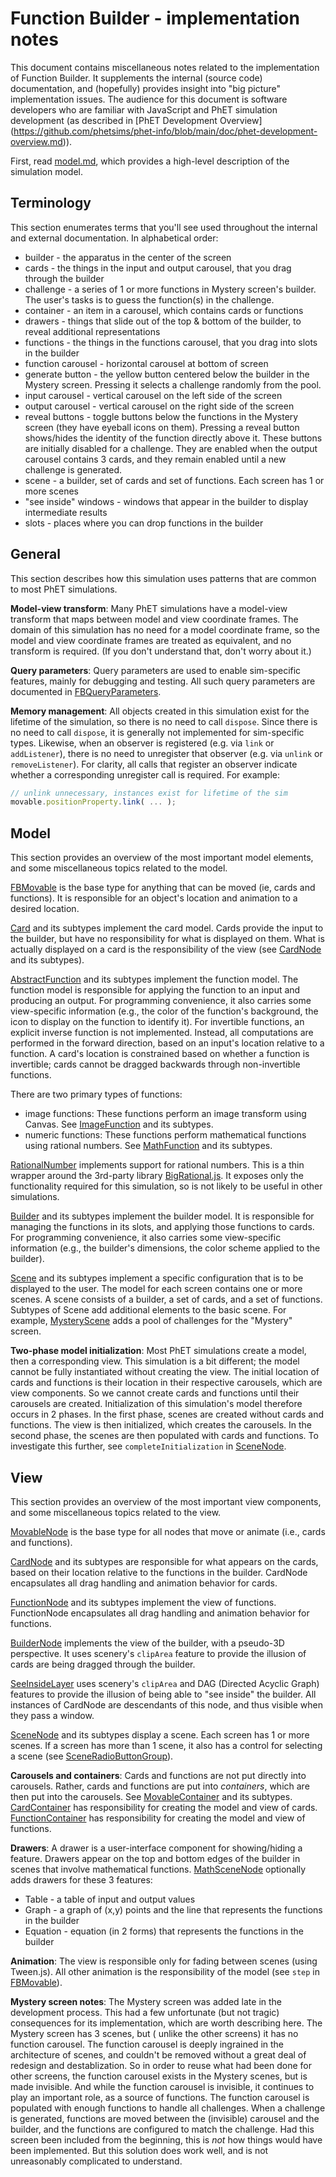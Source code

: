 # Function Builder - implementation notes

This document contains miscellaneous notes related to the implementation of Function Builder. It
supplements the internal (source code) documentation, and (hopefully) provides insight into
"big picture" implementation issues.  The audience for this document is software developers who are familiar
with JavaScript and PhET simulation development (as described in [PhET Development Overview]
(https://github.com/phetsims/phet-info/blob/main/doc/phet-development-overview.md)).

First, read [model.md](https://github.com/phetsims/function-builder/blob/main/doc/model.md), which provides
a high-level description of the simulation model.

## Terminology

This section enumerates terms that you'll see used throughout the internal and external documentation.
In alphabetical order:

* builder - the apparatus in the center of the screen
* cards - the things in the input and output carousel, that you drag through the builder
* challenge - a series of 1 or more functions in Mystery screen's builder. The user's tasks is to guess the function(s) in the challenge.
* container - an item in a carousel, which contains cards or functions
* drawers - things that slide out of the top & bottom of the builder, to reveal additional representations
* functions - the things in the functions carousel, that you drag into slots in the builder
* function carousel - horizontal carousel at bottom of screen
* generate button - the yellow button centered below the builder in the Mystery screen. Pressing it selects a challenge randomly from the pool.
* input carousel - vertical carousel on the left side of the screen
* output carousel - vertical carousel on the right side of the screen
* reveal buttons - toggle buttons below the functions in the Mystery screen (they have eyeball icons on them). Pressing a reveal button shows/hides the identity of the function directly above it. These buttons are initially disabled for a challenge. They are enabled when the output carousel contains 3 cards, and they remain enabled until a new challenge is generated.
* scene - a builder, set of cards and set of functions. Each screen has 1 or more scenes
* "see inside" windows - windows that appear in the builder to display intermediate results
* slots - places where you can drop functions in the builder

## General

This section describes how this simulation uses patterns that are common to most PhET simulations.

**Model-view transform**: Many PhET simulations have a model-view transform that maps between model and view coordinate
frames. The domain of this simulation has no need for a model coordinate frame, so the model and view coordinate frames
are treated as equivalent, and no transform is required. (If you don't understand that, don't worry about it.)

**Query parameters**: Query parameters are used to enable sim-specific features, mainly for debugging and
testing. All such query parameters are documented in
[FBQueryParameters](https://github.com/phetsims/function-builder/blob/main/js/common/FBQueryParameters.js).

**Memory management**: All objects created in this simulation exist for the lifetime of the simulation, so there
is no need to call `dispose`.  Since there is no need to call `dispose`, it is generally not implemented for
sim-specific types. Likewise, when an observer is registered (e.g. via `link` or `addListener`), there is no need
to unregister that observer (e.g. via `unlink` or `removeListener`).  For clarity, all calls that register an
observer indicate whether a corresponding unregister call is required. For example:

```js
// unlink unnecessary, instances exist for lifetime of the sim
movable.positionProperty.link( ... );
```

## Model

This section provides an overview of the most important model elements, and some miscellaneous topics
related to the model.

[FBMovable](https://github.com/phetsims/function-builder/blob/main/js/common/model/FBMovable.js)
is the base type for anything that can be moved (ie, cards and functions).
It is responsible for an object's location and animation to a desired location.

[Card](https://github.com/phetsims/function-builder/blob/main/js/common/model/cards/Card.js)
and its subtypes implement the card model. Cards provide the input to the builder, but have no responsibility
for what is displayed on them. What is actually displayed on a card is the responsibility of the view (see
[CardNode](https://github.com/phetsims/function-builder/blob/main/js/common/view/cards/CardNode.js)
and its subtypes).

[AbstractFunction](https://github.com/phetsims/function-builder/blob/main/js/common/model/functions/AbstractFunction.js)
and its subtypes implement the function model. The function model is responsible for applying the function to an
input and producing an output. For programming convenience, it also carries some view-specific information
(e.g., the color of the function's background, the icon to display on the function to identify it).
For invertible functions, an explicit inverse function is not implemented.
Instead, all computations are performed in the forward direction, based on an input's location relative
to a function. A card's location is constrained based on whether a function is invertible; cards cannot be
dragged backwards through non-invertible functions.

There are two primary types of functions:
* image functions: These functions perform an image transform using Canvas.  See
[ImageFunction](https://github.com/phetsims/function-builder/blob/main/js/common/model/functions/ImageFunction.js)
and its subtypes.
* numeric functions: These functions perform mathematical functions using rational numbers. See
[MathFunction](https://github.com/phetsims/function-builder/blob/main/js/common/model/functions/MathFunction.js)
and its subtypes.

[RationalNumber](https://github.com/phetsims/function-builder/blob/main/js/common/model/RationalNumber.js)
implements support for rational numbers. This is a thin wrapper around the 3rd-party library
[BigRational.js](https://github.com/peterolson/BigRational.js).
It exposes only the functionality required for this simulation, so is not likely to be useful in other
simulations.

[Builder](https://github.com/phetsims/function-builder/blob/main/js/common/model/builder/Builder.js)
and its subtypes implement the builder model. It is responsible for managing the functions in its slots, and
applying those functions to cards. For programming convenience, it also carries some view-specific information
(e.g., the builder's dimensions, the color scheme applied to the builder).

[Scene](https://github.com/phetsims/function-builder/blob/main/js/common/model/Scene.js)
and its subtypes implement a specific configuration that is to be displayed to the user.
The model for each screen contains one or more scenes. A scene consists of a builder, a set of cards, and a set of functions.
Subtypes of Scene add additional elements to the basic scene. For example,
[MysteryScene](https://github.com/phetsims/function-builder/blob/main/js/mystery/model/MysteryScene.js)
adds a pool of challenges for the "Mystery" screen.

**Two-phase model initialization**: Most PhET simulations create a model, then a corresponding view.
This simulation is a bit different; the
model cannot be fully instantiated without creating the view. The initial location of cards and functions is their
location in their respective carousels, which are view components.  So we cannot create cards and functions until
their carousels are created. Initialization of this simulation's model therefore occurs in 2 phases. In the first phase,
scenes are created without cards and functions. The view is then initialized, which creates the carousels. In
the second phase, the scenes are then populated with cards and functions. To investigate this further, see
`completeInitialization` in
[SceneNode](https://github.com/phetsims/function-builder/blob/main/js/common/view/SceneNode.js).

## View

This section provides an overview of the most important view components, and some miscellaneous topics
related to the view.

[MovableNode](https://github.com/phetsims/function-builder/blob/main/js/common/view/MovableNode.js)
is the base type for all nodes that move or animate (i.e., cards and functions).

[CardNode](https://github.com/phetsims/function-builder/blob/main/js/common/view/cards/CardNode.js)
and its subtypes are responsible for what appears on the cards, based on their location
relative to the functions in the builder. CardNode encapsulates all drag handling and animation behavior
for cards.

[FunctionNode](https://github.com/phetsims/function-builder/blob/main/js/common/view/functions/FunctionNode.js)
and its subtypes implement the view of functions. FunctionNode encapsulates all drag handling 
and animation behavior for functions.

[BuilderNode](https://github.com/phetsims/function-builder/blob/main/js/common/view/builder/BuilderNode.js)
implements the view of the builder, with a pseudo-3D perspective. It uses scenery's `clipArea` feature
to provide the illusion of cards are being dragged through the builder.

[SeeInsideLayer](https://github.com/phetsims/function-builder/blob/main/js/common/view/SeeInsideLayer.js)
uses scenery's `clipArea` and DAG (Directed Acyclic Graph) features to provide the
illusion of being able to "see inside" the builder. All instances of CardNode are descendants of this node,
and thus visible when they pass a window.

[SceneNode](https://github.com/phetsims/function-builder/blob/main/js/common/view/SceneNode.js) and
its subtypes display a scene.  Each screen has 1 or more scenes.  If a screen has more than 1 scene, it
also has a control for selecting a scene (see
[SceneRadioButtonGroup](https://github.com/phetsims/function-builder/blob/main/js/common/view/SceneRadioButtonGroup.js)).

**Carousels and containers**: Cards and functions are not put directly into carousels. Rather, cards and functions
are put into *containers*, which are then put into the carousels. See
[MovableContainer](https://github.com/phetsims/function-builder/blob/main/js/common/view/containers/MovableContainer.js)
and its subtypes.
[CardContainer](https://github.com/phetsims/function-builder/blob/main/js/common/view/containers/CardContainer.js)
has responsibility for creating the model and view of cards.
[FunctionContainer](https://github.com/phetsims/function-builder/blob/main/js/common/view/containers/FunctionContainer.js)
has responsibility for creating the model and view of functions.

**Drawers**: A drawer is a user-interface component for showing/hiding a feature. Drawers appear on the top and bottom
edges of the builder in scenes that involve mathematical functions.
[MathSceneNode](https://github.com/phetsims/function-builder/blob/main/js/common/view/MathSceneNode.js)
optionally adds drawers for these 3 features:
* Table - a table of input and output values
* Graph - a graph of (x,y) points and the line that represents the functions in the builder
* Equation - equation (in 2 forms) that represents the functions in the builder

**Animation**: The view is responsible only for fading between scenes (using Tween.js). All other animation is the
responsibility of the model
(see `step` in [FBMovable](https://github.com/phetsims/function-builder/blob/main/js/common/model/Movable.js)).

**Mystery screen notes**: The Mystery screen was added late in the development process. This had a few unfortunate (but
not tragic) consequences for its implementation, which are worth describing here. The Mystery screen has 3 scenes, but (
unlike the other screens) it has no function carousel. The function carousel is deeply ingrained in the architecture of
scenes, and couldn't be removed without a great deal of redesign and destablization. So in order to reuse what had been
done for other screens, the function carousel exists in the Mystery scenes, but is made invisible. And while the
function carousel is invisible, it continues to play an important role, as a source of functions. The function carousel
is populated with enough functions to handle all challenges. When a challenge is generated, functions are moved between
the (invisible) carousel and the builder, and the functions are configured to match
the challenge. Had this screen been included from the beginning, this is *not* how things would have been
implemented. But this solution does work well, and is not unreasonably complicated to understand.
